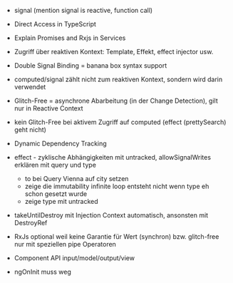 - signal (mention signal is reactive, function call)
- Direct Access in TypeScript
- Explain Promises and Rxjs in Services 
- Zugriff über reaktiven Kontext: Template, Effekt, effect injector usw.
- Double Signal Binding = banana box syntax support
- computed/signal zählt nicht zum reaktiven Kontext, sondern wird darin verwendet
- Glitch-Free = asynchrone Abarbeitung (in der Change Detection), gilt nur in Reactive Context
- kein Glitch-Free bei aktivem Zugriff auf computed (effect (prettySearch) geht nicht)
- Dynamic Dependency Tracking
- effect - zyklische Abhängigkeiten mit untracked, allowSignalWrites erklären mit query und type
  - to bei Query Vienna auf city setzen
  - zeige die immutability infinite loop entsteht nicht wenn type eh schon gesetzt wurde
  - zeige type mit untracked
- takeUntilDestroy mit Injection Context automatisch, ansonsten mit DestroyRef
- RxJs optional weil keine Garantie für Wert (synchron) bzw. glitch-free nur mit speziellen pipe Operatoren

- Component API input/model/output/view
- ngOnInit muss weg
